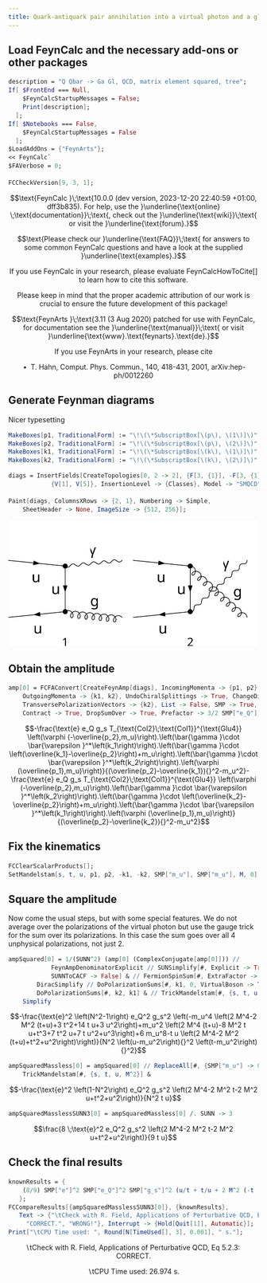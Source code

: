 ```yaml
---
title: Quark-antiquark pair annihilation into a virtual photon and a gluon
---
```



## Load FeynCalc and the necessary add-ons or other packages

```mathematica
description = "Q Qbar -> Ga Gl, QCD, matrix element squared, tree";
If[ $FrontEnd === Null, 
  	$FeynCalcStartupMessages = False; 
  	Print[description]; 
  ];
If[ $Notebooks === False, 
  	$FeynCalcStartupMessages = False 
  ];
$LoadAddOns = {"FeynArts"};
<< FeynCalc`
$FAVerbose = 0; 
 
FCCheckVersion[9, 3, 1];
```

$$\text{FeynCalc }\;\text{10.0.0 (dev version, 2023-12-20 22:40:59 +01:00, dff3b835). For help, use the }\underline{\text{online} \;\text{documentation}}\;\text{, check out the }\underline{\text{wiki}}\;\text{ or visit the }\underline{\text{forum}.}$$

$$\text{Please check our }\underline{\text{FAQ}}\;\text{ for answers to some common FeynCalc questions and have a look at the supplied }\underline{\text{examples}.}$$

$$\text{If you use FeynCalc in your research, please evaluate FeynCalcHowToCite[] to learn how to cite this software.}$$

$$\text{Please keep in mind that the proper academic attribution of our work is crucial to ensure the future development of this package!}$$

$$\text{FeynArts }\;\text{3.11 (3 Aug 2020) patched for use with FeynCalc, for documentation see the }\underline{\text{manual}}\;\text{ or visit }\underline{\text{www}.\text{feynarts}.\text{de}.}$$

$$\text{If you use FeynArts in your research, please cite}$$

$$\text{ $\bullet $ T. Hahn, Comput. Phys. Commun., 140, 418-431, 2001, arXiv:hep-ph/0012260}$$

## Generate Feynman diagrams

Nicer typesetting

```mathematica
MakeBoxes[p1, TraditionalForm] := "\!\(\*SubscriptBox[\(p\), \(1\)]\)";
MakeBoxes[p2, TraditionalForm] := "\!\(\*SubscriptBox[\(p\), \(2\)]\)";
MakeBoxes[k1, TraditionalForm] := "\!\(\*SubscriptBox[\(k\), \(1\)]\)";
MakeBoxes[k2, TraditionalForm] := "\!\(\*SubscriptBox[\(k\), \(2\)]\)";
```

```mathematica
diags = InsertFields[CreateTopologies[0, 2 -> 2], {F[3, {1}], -F[3, {1}]} -> 
     		{V[1], V[5]}, InsertionLevel -> {Classes}, Model -> "SMQCD"]; 
 
Paint[diags, ColumnsXRows -> {2, 1}, Numbering -> Simple, 
  	SheetHeader -> None, ImageSize -> {512, 256}];
```

![087rax4apyzas](img/087rax4apyzas.svg)

## Obtain the amplitude

```mathematica
amp[0] = FCFAConvert[CreateFeynAmp[diags], IncomingMomenta -> {p1, p2}, 
  	OutgoingMomenta -> {k1, k2}, UndoChiralSplittings -> True, ChangeDimension -> 4, 
  	TransversePolarizationVectors -> {k2}, List -> False, SMP -> True, 
  	Contract -> True, DropSumOver -> True, Prefactor -> 3/2 SMP["e_Q"]]
```

$$-\frac{\text{e} e_Q g_s T_{\text{Col2}\;\text{Col1}}^{\text{Glu4}} \left(\varphi (-\overline{p_2},m_u)\right).\left(\bar{\gamma }\cdot \bar{\varepsilon }^*\left(k_1\right)\right).\left(\bar{\gamma }\cdot \left(\overline{k_1}-\overline{p_2}\right)+m_u\right).\left(\bar{\gamma }\cdot \bar{\varepsilon }^*\left(k_2\right)\right).\left(\varphi (\overline{p_1},m_u)\right)}{(\overline{p_2}-\overline{k_1}){}^2-m_u^2}-\frac{\text{e} e_Q g_s T_{\text{Col2}\;\text{Col1}}^{\text{Glu4}} \left(\varphi (-\overline{p_2},m_u)\right).\left(\bar{\gamma }\cdot \bar{\varepsilon }^*\left(k_2\right)\right).\left(\bar{\gamma }\cdot \left(\overline{k_2}-\overline{p_2}\right)+m_u\right).\left(\bar{\gamma }\cdot \bar{\varepsilon }^*\left(k_1\right)\right).\left(\varphi (\overline{p_1},m_u)\right)}{(\overline{p_2}-\overline{k_2}){}^2-m_u^2}$$

## Fix the kinematics

```mathematica
FCClearScalarProducts[];
SetMandelstam[s, t, u, p1, p2, -k1, -k2, SMP["m_u"], SMP["m_u"], M, 0];
```

## Square the amplitude

Now come the usual steps, but with some special features. We do not average over the polarizations of the virtual photon but use the gauge trick for the sum over its polarizations. In this case the sum goes over all 4 unphysical polarizations,  not just 2.

```mathematica
ampSquared[0] = 1/(SUNN^2) (amp[0] (ComplexConjugate[amp[0]])) // 
         	FeynAmpDenominatorExplicit // SUNSimplify[#, Explicit -> True, 
          	SUNNToCACF -> False] & // FermionSpinSum[#, ExtraFactor -> 1/2^2] & // 
      	DiracSimplify // DoPolarizationSums[#, k1, 0, VirtualBoson -> True] & // 
    	DoPolarizationSums[#, k2, k1] & // TrickMandelstam[#, {s, t, u, 2 SMP["m_u"]^2 + M^2}] & // 
  	Simplify
```

$$-\frac{\text{e}^2 \left(N^2-1\right) e_Q^2 g_s^2 \left(-m_u^4 \left(2 M^4-2 M^2 (t+u)+3 t^2+14 t u+3 u^2\right)+m_u^2 \left(2 M^4 (t+u)-8 M^2 t u+t^3+7 t^2 u+7 t u^2+u^3\right)+6 m_u^8-t u \left(2 M^4-2 M^2 (t+u)+t^2+u^2\right)\right)}{N^2 \left(u-m_u^2\right){}^2 \left(t-m_u^2\right){}^2}$$

```mathematica
ampSquaredMassless[0] = ampSquared[0] // ReplaceAll[#, {SMP["m_u"] -> 0}] & // 
  	TrickMandelstam[#, {s, t, u, M^2}] &
```

$$-\frac{\text{e}^2 \left(1-N^2\right) e_Q^2 g_s^2 \left(2 M^4-2 M^2 t-2 M^2 u+t^2+u^2\right)}{N^2 t u}$$

```mathematica
ampSquaredMasslessSUNN3[0] = ampSquaredMassless[0] /. SUNN -> 3
```

$$\frac{8 \;\text{e}^2 e_Q^2 g_s^2 \left(2 M^4-2 M^2 t-2 M^2 u+t^2+u^2\right)}{9 t u}$$

## Check the final results

```mathematica
knownResults = {
   	(8/9) SMP["e"]^2 SMP["e_Q"]^2 SMP["g_s"]^2 (u/t + t/u + 2 M^2 (-t - u + M^2)/(t u)) 
   };
FCCompareResults[{ampSquaredMasslessSUNN3[0]}, {knownResults}, 
   Text -> {"\tCheck with R. Field, Applications of Perturbative QCD, Eq 5.2.3:", 
     "CORRECT.", "WRONG!"}, Interrupt -> {Hold[Quit[1]], Automatic}];
Print["\tCPU Time used: ", Round[N[TimeUsed[], 3], 0.001], " s."];

```

$$\text{$\backslash $tCheck with R. Field, Applications of Perturbative QCD, Eq 5.2.3:} \;\text{CORRECT.}$$

$$\text{$\backslash $tCPU Time used: }26.974\text{ s.}$$